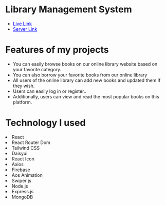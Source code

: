 
<h1>Library Management System</h1>

<ul>
    <li> <a style="color: blue;" href="https://stalwart-taffy-26a749.netlify.app/" class="blue-link">Live Link</a></li>
    <li><a style="color: blue;" href="https://github.com/Md-Abdur-Razzak/online-library-server" class="blue-link">Server Link</a></li></li>
</ul>

<h1>Features of my projects </h1>
<ul>
    <li>You can easily browse books on our online library website based on your favorite category.</li>
    <li>You can also borrow your favorite books from our online library</li>
    <li>All users of the online library can add new books and updated them if they wish.</li>
    <li>Users can easily log in or register..</li>
    <li>Additionally, users can view and read the most popular books on this platform.</li>
</ul>

 <h1>Technology I used </h1
                                 
<ul>
     <li>React</li>
    <li>React Router Dom</li>
    <li>Tailwind CSS</li>
    <li>Daisyui</li>
    <li>React Icon</li>
    <li>Axios</li>
    <li>Firebase</li>
    <li>Aos Animation</li>
    <li>Swiper js</li>
    <li>Node.js</li>
    <li>Express.js</li>
    <li>MongoDB</li>
    
</ul>
